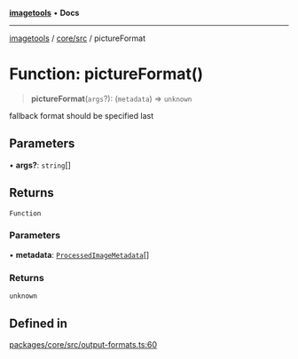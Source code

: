 [**imagetools**](../../../README.md) • **Docs**

***

[imagetools](../../../modules.md) / [core/src](../README.md) / pictureFormat

# Function: pictureFormat()

> **pictureFormat**(`args`?): (`metadata`) => `unknown`

fallback format should be specified last

## Parameters

• **args?**: `string`[]

## Returns

`Function`

### Parameters

• **metadata**: [`ProcessedImageMetadata`](../interfaces/ProcessedImageMetadata.md)[]

### Returns

`unknown`

## Defined in

[packages/core/src/output-formats.ts:60](https://github.com/JonasKruckenberg/imagetools/blob/b6421598cd4879d5c28755c1d558f8b5955cc5a1/packages/core/src/output-formats.ts#L60)
